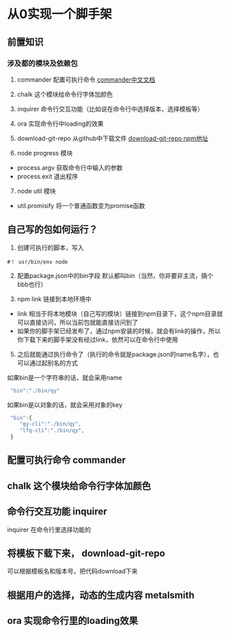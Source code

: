
# 从0实现一个脚手架

## 前置知识

###  涉及都的模块及依赖包

1. commander 配置可执行命令
[commander中文文档](https://github.com/tj/commander.js/blob/HEAD/Readme_zh-CN.md)

2. chalk 这个模块给命令行字体加颜色

3. inquirer 命令行交互功能（比如说在命令行中选择版本，选择模板等）

4. ora 实现命令行中loading的效果

5. download-git-repo 从github中下载文件
[download-git-repo npm地址](https://www.npmjs.com/package/download-git-repo)


6. node progress 模块
- process.argv 获取命令行中输入的参数
- process.exit 退出程序

7. node util 模块
- util.promisify 将一个普通函数变为promise函数



## 自己写的包如何运行？

1. 创建可执行的脚本，写入
```text
#！ usr/bin/env node
```

2. 配置package.json中的bin字段
默认都叫bin（当然，你非要非主流，搞个bbb也行）

4. npm link 链接到本地环境中
 - link 相当于将本地模块（自己写的模块）链接到npm目录下，这个npm目录就可以直接访问，所以当前包就能直接访问到了
 - 如果你的脚手架已经发布了，通过npm安装的时候，就会有link的操作，所以你下载下来的脚手架没有经过link，依然可以在命令行中使用

5. 之后就能通过执行命令了（执行的命令就是package.json的name名字），也可以通过起别名的方式

如果bin是一个字符串的话，就会采用name
```js
 "bin":"./bin/qy"
```
如果bin是以对象的话，就会采用对象的key
```js
 "bin":{
    "qy-cli":"./bin/qy",
    "lfq-cli":"./bin/qy",
 }
```

## 配置可执行命令 commander


## chalk 这个模块给命令行字体加颜色

## 命令行交互功能  inquirer
inquirer 在命令行里选择功能的

## 将模板下载下来， download-git-repo
可以根据模板名和版本号，把代码download下来

##  根据用户的选择，动态的生成内容  metalsmith

## ora 实现命令行里的loading效果


